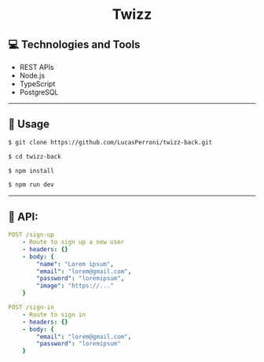 <p align="center">
  <h1 align="center">
    Twizz
  </h1>
</p>

## 💻 Technologies and Tools

- REST APIs
- Node.js
- TypeScript
- PostgreSQL

---

## 🏁 Usage

```bash
$ git clone https://github.com/LucasPerroni/twizz-back.git

$ cd twizz-back

$ npm install

$ npm run dev
```

---

## 🚀 API:

```yml
POST /sign-up
    - Route to sign up a new user
    - headers: {}
    - body: {
        "name": "Lorem ipsum",
        "email": "lorem@gmail.com",
        "password": "loremipsum",
        "image": "https://..."
    }
```

```yml
POST /sign-in
    - Route to sign in
    - headers: {}
    - body: {
        "email": "lorem@gmail.com",
        "password": "loremipsum"
    }
```
